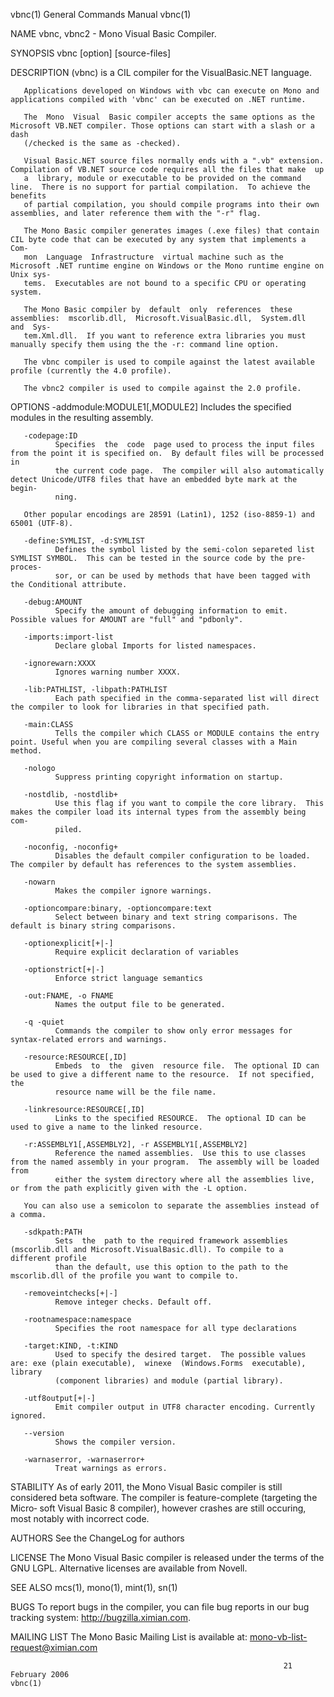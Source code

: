 vbnc(1)                                                       General Commands Manual                                                      vbnc(1)

NAME
       vbnc, vbnc2 - Mono Visual Basic Compiler.

SYNOPSIS
       vbnc [option] [source-files]

DESCRIPTION
       (vbnc) is a CIL compiler for the VisualBasic.NET language.

       Applications developed on Windows with vbc can execute on Mono and applications compiled with 'vbnc' can be executed on .NET runtime.

       The  Mono  Visual  Basic compiler accepts the same options as the Microsoft VB.NET compiler. Those options can start with a slash or a dash
       (/checked is the same as -checked).

       Visual Basic.NET source files normally ends with a ".vb" extension.  Compilation of VB.NET source code requires all the files that make  up
       a  library, module or executable to be provided on the command line.  There is no support for partial compilation.  To achieve the benefits
       of partial compilation, you should compile programs into their own assemblies, and later reference them with the "-r" flag.

       The Mono Basic compiler generates images (.exe files) that contain CIL byte code that can be executed by any system that implements a  Com‐
       mon  Language  Infrastructure  virtual machine such as the Microsoft .NET runtime engine on Windows or the Mono runtime engine on Unix sys‐
       tems.  Executables are not bound to a specific CPU or operating system.

       The Mono Basic compiler by  default  only  references  these  assemblies:  mscorlib.dll,  Microsoft.VisualBasic.dll,  System.dll  and  Sys‐
       tem.Xml.dll.  If you want to reference extra libraries you must manually specify them using the the -r: command line option.

       The vbnc compiler is used to compile against the latest available profile (currently the 4.0 profile).

       The vbnc2 compiler is used to compile against the 2.0 profile.

OPTIONS
       -addmodule:MODULE1[,MODULE2]
              Includes the specified modules in the resulting assembly.

       -codepage:ID
              Specifies  the  code  page used to process the input files from the point it is specified on.  By default files will be processed in
              the current code page.  The compiler will also automatically detect Unicode/UTF8 files that have an embedded byte mark at the begin‐
              ning.

       Other popular encodings are 28591 (Latin1), 1252 (iso-8859-1) and 65001 (UTF-8).

       -define:SYMLIST, -d:SYMLIST
              Defines the symbol listed by the semi-colon separeted list SYMLIST SYMBOL.  This can be tested in the source code by the pre-proces‐
              sor, or can be used by methods that have been tagged with the Conditional attribute.

       -debug:AMOUNT
              Specify the amount of debugging information to emit. Possible values for AMOUNT are "full" and "pdbonly".

       -imports:import-list
              Declare global Imports for listed namespaces.

       -ignorewarn:XXXX
              Ignores warning number XXXX.

       -lib:PATHLIST, -libpath:PATHLIST
              Each path specified in the comma-separated list will direct the compiler to look for libraries in that specified path.

       -main:CLASS
              Tells the compiler which CLASS or MODULE contains the entry point. Useful when you are compiling several classes with a Main method.

       -nologo
              Suppress printing copyright information on startup.

       -nostdlib, -nostdlib+
              Use this flag if you want to compile the core library.  This makes the compiler load its internal types from the assembly being com‐
              piled.

       -noconfig, -noconfig+
              Disables the default compiler configuration to be loaded.  The compiler by default has references to the system assemblies.

       -nowarn
              Makes the compiler ignore warnings.

       -optioncompare:binary, -optioncompare:text
              Select between binary and text string comparisons. The default is binary string comparisons.

       -optionexplicit[+|-]
              Require explicit declaration of variables

       -optionstrict[+|-]
              Enforce strict language semantics

       -out:FNAME, -o FNAME
              Names the output file to be generated.

       -q -quiet
              Commands the compiler to show only error messages for syntax-related errors and warnings.

       -resource:RESOURCE[,ID]
              Embeds  to  the  given  resource file.  The optional ID can be used to give a different name to the resource.  If not specified, the
              resource name will be the file name.

       -linkresource:RESOURCE[,ID]
              Links to the specified RESOURCE.  The optional ID can be used to give a name to the linked resource.

       -r:ASSEMBLY1[,ASSEMBLY2], -r ASSEMBLY1[,ASSEMBLY2]
              Reference the named assemblies.  Use this to use classes from the named assembly in your program.  The assembly will be loaded  from
              either the system directory where all the assemblies live, or from the path explicitly given with the -L option.

       You can also use a semicolon to separate the assemblies instead of a comma.

       -sdkpath:PATH
              Sets  the  path to the required framework assemblies (mscorlib.dll and Microsoft.VisualBasic.dll). To compile to a different profile
              than the default, use this option to the path to the mscorlib.dll of the profile you want to compile to.

       -removeintchecks[+|-]
              Remove integer checks. Default off.

       -rootnamespace:namespace
              Specifies the root namespace for all type declarations

       -target:KIND, -t:KIND
              Used to specify the desired target.  The possible values are: exe (plain executable),  winexe  (Windows.Forms  executable),  library
              (component libraries) and module (partial library).

       -utf8output[+|-]
              Emit compiler output in UTF8 character encoding. Currently ignored.

       --version
              Shows the compiler version.

       -warnaserror, -warnaserror+
              Treat warnings as errors.

STABILITY
       As  of early 2011, the Mono Visual Basic compiler is still considered beta software. The compiler is feature-complete (targeting the Micro‐
       soft Visual Basic 8 compiler), however crashes are still occuring, most notably with incorrect code.

AUTHORS
       See the ChangeLog for authors

LICENSE
       The Mono Visual Basic compiler is released under the terms of the GNU LGPL.  Alternative licenses are available from Novell.

SEE ALSO
       mcs(1), mono(1), mint(1), sn(1)

BUGS
       To report bugs in the compiler, you can file bug reports in our bug tracking system: http://bugzilla.ximian.com.

MAILING LIST
       The Mono Basic Mailing List is available at: mono-vb-list-request@ximian.com

                                                                 21 February 2006                                                          vbnc(1)
